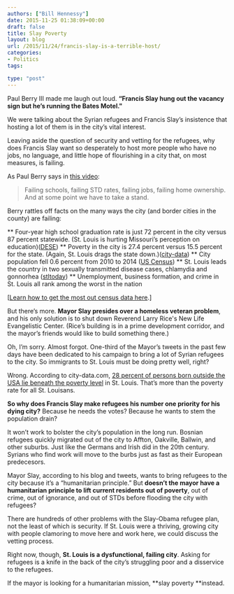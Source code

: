 ```yaml
---
authors: ["Bill Hennessy"]
date: 2015-11-25 01:38:09+00:00
draft: false
title: Slay Poverty
layout: blog
url: /2015/11/24/francis-slay-is-a-terrible-host/
categories:
- Politics
tags:

type: "post"
---
```


Paul Berry III made me laugh out loud. **“Francis Slay hung out the vacancy sign but he’s running the Bates Motel."**

We were talking about the Syrian refugees and Francis Slay’s insistence that hosting a lot of them is in the city’s vital interest.

Leaving aside the question of security and vetting for the refugees, why does Francis Slay want so desperately to host more people who have no jobs, no language, and little hope of flourishing in a city that, on most measures, is failing.

As Paul Berry says in [this video](https://www.berryformissouri.com):



> Failing schools, failing STD rates, failing jobs, failing home ownership. And at some point we have to take a stand.



Berry rattles off facts on the many ways the city (and border cities in the county) are failing:




** Four-year high school graduation rate is just 72 percent in the city versus 87 percent statewide. (St. Louis is hurting Missouri’s perception on education)([DESE](https://mcds.dese.mo.gov/guidedinquiry/School%20Report%20Card/District%20Report%20Card.aspx?rp:SchoolYear=2015&rp:SchoolYear=2014&rp:SchoolYear=2013&rp:SchoolYear=2012&rp:DistrictCode=115115#Pa01fd8f448cc47a8b49db20420eb2e93_2_1628iT21))
** Poverty in the city is 27.4 percent versus 15.5 percent for the state. (Again, St. Louis drags the state down.)([city-data](https://www.city-data.com/poverty/poverty-St.-Louis-Missouri.html))
** City population fell 0.6 percent from 2010 to 2014 ([US Census](https://www.census.gov/quickfacts/))
** St. Louis leads the country in two sexually transmitted disease cases, chlamydia and gonnorhea ([stltoday](https://www.stltoday.com/lifestyles/health-med-fit/health/st-louis-still-ranks-highest-in-std-rates/article_8f3585f8-c896-5624-8176-569aa84fd009.html))
** Unemployment, business formation, and crime in St. Louis all rank among the worst in the nation


[[Learn how to get the most out census data here](https://backgroundchecks.org/us-census-guide-how-to-get-the-most-out-of-census-gov.html).]

But there’s more. **Mayor Slay presides over a homeless veteran problem**, and his only solution is to shut down Reverend Larry Rice's New Life Evangelistic Center. (Rice’s building is in a prime development corridor, and the mayor’s friends would like to build something there.)

Oh, I’m sorry. Almost forgot. One-third of the Mayor’s tweets in the past few days have been dedicated to his campaign to bring a lot of Syrian refugees to the city. So immigrants to St. Louis must be doing pretty well, right?

Wrong. According to city-data.com, [28 percent of persons born outside the USA lie beneath the poverty level](https://www.city-data.com/poverty/poverty-St.-Louis-Missouri.html) in St. Louis. That’s more than the poverty rate for all St. Louisans.

**So why does Francis Slay make refugees his number one priority for his dying city?** Because he needs the votes? Because he wants to stem the population drain?

It won’t work to bolster the city’s population in the long run. Bosnian refugees quickly migrated out of the city to Affton, Oakville, Ballwin, and other suburbs. Just like the Germans and Irish did in the 20th century. Syrians who find work will move to the burbs just as fast as their European predecesors.

Mayor Slay, according to his blog and tweets, wants to bring refugees to the city because it’s a “humanitarian principle.” But **doesn’t the mayor have a humanitarian principle to lift current residents out of poverty**, out of crime, out of ignorance, and out of STDs before flooding the city with refugees?

There are hundreds of other problems with the Slay-Obama refugee plan, not the least of which is security. If St. Louis were a thriving, growing city with people clamoring to move here and work here, we could discuss the vetting process.

Right now, though, **St. Louis is a dysfunctional, failing city**. Asking for refugees is a knife in the back of the city’s struggling poor and a disservice to the refugees.

If the mayor is looking for a humanitarian mission, **slay poverty **instead.
